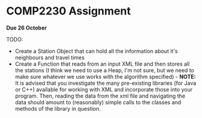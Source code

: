 # COMP2230 Assignment

**Due 26 October**

TODO:
* Create a Station Object that can hold all the information about it's neighbours and travel times
* Create a Function that reads from an input XML file and then stores all the stations (I think we need to use a Heap, I'm not sure, but we need to make sure whatever we use works with the algorithm specified) - **NOTE:** It is advised that you investigate the many pre-existing libraries (for Java or C++) available for
                                                              working with XML and incorporate those into your program. Then, reading the data from the
                                                              xml file and navigating the data should amount to (reasonably) simple calls to the classes and
                                                              methods of the library in question.
